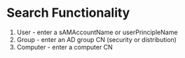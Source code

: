# Search Functionality
1. User - enter a sAMAccountName or userPrincipleName
1. Group - enter an AD group CN (security or distribution)
1. Computer - enter a computer CN